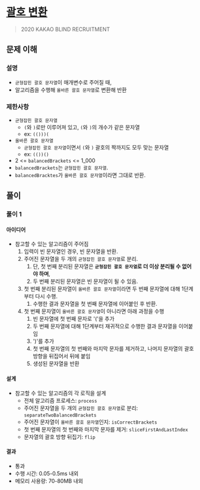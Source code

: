 # [괄호 변환]

[괄호 변환]: https://school.programmers.co.kr/learn/courses/30/lessons/60058

> 2020 KAKAO BLIND RECRUITMENT

## 문제 이해

### 설명

- `균형잡힌 괄호 문자열`이 매개변수로 주어질 때,
- 알고리즘을 수행해 `올바른 괄호 문자열`로 변환해 반환

### 제한사항

- `균형잡힌 괄호 문자열`
  - `(`와 `)`로만 이루어져 있고, `(`와 `)`의 개수가 같은 문자열
  - ex: `(()))(`
- `올바른 괄호 문자열`
  - `균형잡힌 괄호 문자열`이면서 `(`와 `)` 괄호의 짝까지도 모두 맞는 문자열
  - ex: `(())()`
- 2 <= `balancedBrackets` <= 1_000
- `balancedBrackets`는 `균형잡힌 괄호 문자열`.
- `balancedBracktes`가 `올바른 괄호 문자열`이라면 그대로 반환.

## 풀이

### 풀이 1

#### 아이디어

- 참고할 수 있는 알고리즘이 주어짐
  1. 입력이 빈 문자열인 경우, 빈 문자열을 반환.
  2. 주어진 문자열을 두 개의 `균형잡힌 괄호 문자열`로 분리.
     1. 단, 첫 번째 분리된 문자열은 **`균형잡힌 괄호 문자열`로 더 이상 분리될 수 없어야 하며**,
     2. 두 번째 분리된 문자열은 빈 문자열이 될 수 있음.
  3. 첫 번째 분리된 문자열이 `올바른 괄호 문자열`이라면 두 번째 문자열에 대해 1단계부터 다시 수행.
     1. 수행한 결과 문자열을 첫 번째 문자열에 이어붙인 후 반환.
  4. 첫 번째 문자열이 `올바른 괄호 문자열`이 아니라면 아래 과정을 수행
     1. 빈 문자열에 첫 번째 문자로 '('을 추가
     2. 두 번째 문자열에 대해 1단계부터 재귀적으로 수행한 결과 문자열을 이어붙임
     3. ')'를 추가
     4. 첫 번째 문자열의 첫 번째와 마지막 문자를 제거하고, 나머지 문자열의 괄호 방향을 뒤집어서 뒤에 붙임
     5. 생성된 문자열을 반환

#### 설계

- 참고할 수 있는 알고리즘의 각 로직을 설계
  - 전체 알고리즘 프로세스: `process`
  - 주어진 문자열을 두 개의 `균형잡힌 괄호 문자열`로 분리: `separateTwoBalancedBrackets`
  - 주어진 문자열이 `올바른 괄호 문자열`인지: `isCorrectBrackets`
  - 첫 번째 문자열의 첫 번째와 마지막 문자를 제거: `sliceFirstAndLastIndex`
  - 문자열의 괄호 방향 뒤집기: `flip`

#### 결과

- 통과
- 수행 시간: 0.05-0.5ms 내외
- 메모리 사용량: 70-80MB 내외
